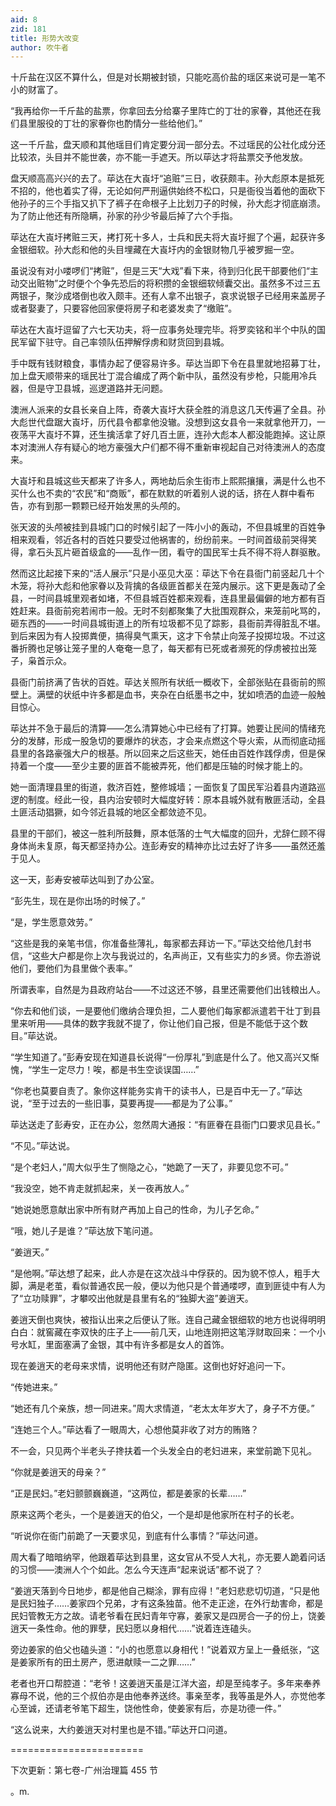 ```yaml
---
aid: 8
zid: 181
title: 形势大改变
author: 吹牛者
---
```


十斤盐在汉区不算什么，但是对长期被封锁，只能吃高价盐的瑶区来说可是一笔不小的财富了。

“我再给你一千斤盐的盐票，你拿回去分给寨子里阵亡的丁壮的家眷，其他还在我们县里服役的丁壮的家眷你也酌情分一些给他们。”

这一千斤盐，盘天顺和其他瑶目们肯定要分润一部分去。不过瑶民的公社化成分还比较浓，头目并不能世袭，亦不能一手遮天。所以荜达才将盐票交予他发放。

盘天顺高高兴兴的去了。荜达在大崀圩“追赃”三日，收获颇丰。孙大彪原本是抵死不招的，他也着实了得，无论如何严刑逼供始终不松口，只是衙役当着他的面砍下他孙子的三个手指又扒下了裤子在命根子上比划刀子的时候，孙大彪才彻底崩溃。为了防止他还有所隐瞒，孙家的孙少爷最后掉了六个手指。

荜达在大崀圩拷赃三天，拷打死十多人，士兵和民夫将大崀圩掘了个遍，起获许多金银细软。孙大彪和他的头目埋藏在大崀圩内的金银财物几乎被罗掘一空。

虽说没有对小喽啰们“拷赃”，但是三天“大戏”看下来，待到归化民干部要他们“主动交出赃物”之时便个个争先恐后的将积攒的金银细软倾囊交出。虽然多不过三五两银子，聚沙成塔倒也收入颇丰。还有人拿不出银子，哀求说银子已经用来盖房子或者娶妻了，只要容他回家便将房子和老婆发卖了“缴赃”。

荜达在大崀圩逗留了六七天功夫，将一应事务处理完毕。将罗奕铭和半个中队的国民军留下驻守。自己率领队伍押解俘虏和财货回到县城。

手中既有钱财粮食，事情办起了便容易许多。荜达当即下令在县里就地招募丁壮，加上盘天顺带来的瑶民壮丁混合编成了两个新中队，虽然没有步枪，只能用冷兵器，但是守卫县城，巡逻道路并无问题。

澳洲人派来的女县长亲自上阵，奇袭大崀圩大获全胜的消息这几天传遍了全县。孙大彪世代盘踞大崀圩，历代县令都拿他没辙。没想到这女县令一来就拿他开刀，一夜荡平大崀圩不算，还生擒活拿了好几百土匪，连孙大彪本人都没能跑掉。这让原本对澳洲人存有疑心的地方豪强大户们都不得不重新审视起自己对待澳洲人的态度来。

大崀圩和县城这些天都来了许多人，两地劫后余生街市上熙熙攘攘，满是什么也不买什么也不卖的“农民”和“商贩”，都在默默的听着别人说的话，挤在人群中看布告，亦有到那一颗颗已经开始发黑的头颅的。

张天波的头颅被挂到县城门口的时候引起了一阵小小的轰动，不但县城里的百姓争相来观看，邻近各村的百姓只要受过他祸害的，纷纷前来。一时间首级前哭得笑得，拿石头瓦片砸首级盒的――乱作一团，看守的国民军士兵不得不将人群驱散。

然而这比起接下来的“活人展示”只是小巫见大巫：荜达下令在县衙门前竖起几十个木笼，将孙大彪和他家眷以及背擒的各级匪首都关在笼内展示。这下更是轰动了全县，一时间县城里观者如堵，不但县城百姓都来观看，连县里最偏僻的地方都有百姓赶来。县衙前宛若闹市一般。无时不刻都聚集了大批围观群众，来笼前叱骂的，砸东西的――一时间县城街道上的所有垃圾都不见了踪影，县衙前弄得脏乱不堪。到后来因为有人投掷粪便，搞得臭气熏天，这才下令禁止向笼子投掷垃圾。不过这番折腾也足够让笼子里的人奄奄一息了，每天都有已死或者濒死的俘虏被拉出笼子，枭首示众。

县衙门前挤满了告状的百姓。荜达关照所有状纸一概收下，全部张贴在县衙前的照壁上。满壁的状纸中许多都是血书，夹杂在白纸墨书之中，犹如喷洒的血迹一般触目惊心。

荜达并不急于最后的清算――怎么清算她心中已经有了打算。她要让民间的情绪充分的发酵，形成一股急切的要爆炸的状态，才会来点燃这个导火索，从而彻底动摇县里的各路豪强大户的根基。所以回来之后这些天，她任由百姓作践俘虏，但是保持着一个度――至少主要的匪首不能被弄死，他们都是压轴的时候才能上的。

她一面清理县里的街道，救济百姓，整修城墙；一面恢复了国民军沿着县内道路巡逻的制度。经此一役，县内治安顿时大幅度好转：原本县城外就有散匪活动，全县土匪活动猖獗，如今邻近县城的地区全都敛迹不见。

县里的干部们，被这一胜利所鼓舞，原本低落的士气大幅度的回升，尤辞仁顾不得身体尚未复原，每天都坚持办公。连彭寿安的精神亦比过去好了许多――虽然还羞于见人。

这一天，彭寿安被荜达叫到了办公室。

“彭先生，现在是你出场的时候了。”

“是，学生愿意效劳。”

“这些是我的亲笔书信，你准备些薄礼，每家都去拜访一下。”荜达交给他几封书信，“这些大户都是你上次与我说过的，名声尚正，又有些实力的乡贤。你去游说他们，要他们为县里做个表率。”

所谓表率，自然是为县政府站台――不过这还不够，县里还需要他们出钱粮出人。

“你去和他们谈，一是要他们缴纳合理负担，二人要他们每家都派遣若干壮丁到县里来听用――具体的数字我就不提了，你让他们自己报，但是不能低于这个数目。”荜达说。

“学生知道了。”彭寿安现在知道县长说得“一份厚礼”到底是什么了。他又高兴又惭愧，“学生一定尽力！唉，都是书生空谈误国……”

“你老也莫要自责了。象你这样能务实肯干的读书人，已是百中无一了。”荜达说，“至于过去的一些旧事，莫要再提――都是为了公事。”

荜达送走了彭寿安，正在办公，忽然周大通报：“有匪眷在县衙门口要求见县长。”

“不见。”荜达说。

“是个老妇人，”周大似乎生了恻隐之心，“她跪了一天了，非要见您不可。”

“我没空，她不肯走就抓起来，关一夜再放人。”

“她说她愿意献出家中所有财产再加上自己的性命，为儿子乞命。”

“哦，她儿子是谁？”荜达放下笔问道。

“姜逍天。”

“是他啊。”荜达想了起来，此人亦是在这次战斗中俘获的。因为貌不惊人，粗手大脚，满是老茧，看似普通农民一般，便以为他只是个普通喽啰，直到匪徒中有人为了“立功赎罪”，才攀咬出他就是县里有名的“独脚大盗”姜逍天。

姜逍天倒也爽快，被指认出来之后便认了账。连自己藏金银细软的地方也说得明明白白：就窖藏在李双快的庄子上――前几天，山地连刚把这笔浮财取回来：一个小号水缸，里面塞满了金银，其中有许多都是女人的首饰。

现在姜逍天的老母来求情，说明他还有财产隐匿。这倒也好好追问一下。

“传她进来。”

“她还有几个亲族，想一同进来。”周大求情道，“老太太年岁大了，身子不方便。”

“连她三个人。”荜达看了一眼周大，心想他莫非收了对方的贿赂？

不一会，只见两个半老头子搀扶着一个头发全白的老妇进来，来堂前跪下见礼。

“你就是姜逍天的母亲？”

“正是民妇。”老妇颤颤巍巍道，“这两位，都是姜家的长辈……”

原来这两个老头，一个是姜逍天的伯父，一个是却是他家所在村子的长老。

“听说你在衙门前跪了一天要求见，到底有什么事情？”荜达问道。

周大看了暗暗纳罕，他跟着荜达到县里，这女官从不受人大礼，亦无要人跪着问话的习惯――澳洲人个个如此。怎么今天连声“起来说话”都不说了？

“姜逍天落到今日地步，都是他自己糊涂，罪有应得！”老妇悲悲切切道，“只是他是民妇独子……姜家四个兄弟，才有这条独苗。他不走正途，在外行劫害命，都是民妇管教无方之故。请老爷看在民妇青年守寡，姜家又是四房合一子的份上，饶姜逍天一条性命。他的罪孽，民妇愿以身相代……”说着连连磕头。

旁边姜家的伯父也磕头道：“小的也愿意以身相代！”说着双方呈上一叠纸张，“这是姜家所有的田土房产，愿进献赎一二之罪……”

老者也开口帮腔道：“老爷！这姜逍天虽是江洋大盗，却是至纯孝子。多年来奉养寡母不说，他的三个叔伯亦是由他奉养送终。事亲至孝，我等虽是外人，亦觉他孝心至诚，还请老爷笔下超生，饶他性命，使姜家有后，亦是功德一件。”

“这么说来，大约姜逍天对村里也是不错。”荜达开口问道。

=======================

下次更新：第七卷-广州治理篇 455 节

。m.
